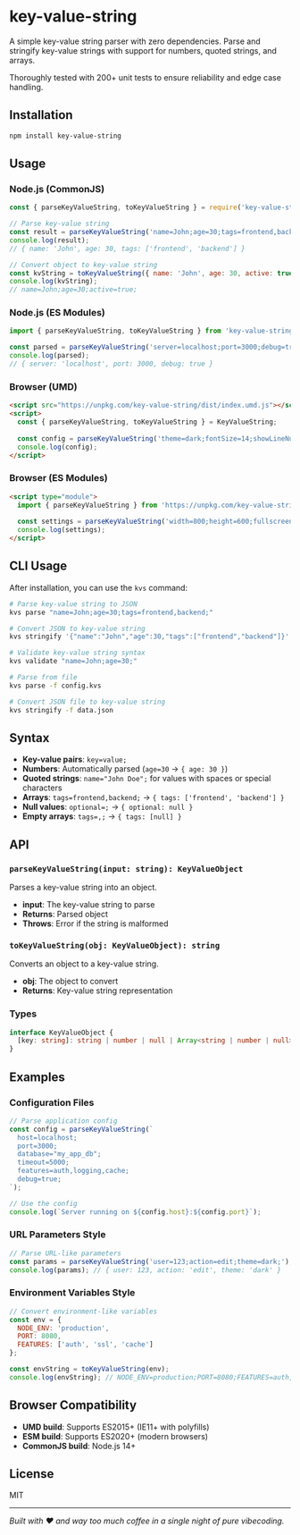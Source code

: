 # key-value-string

A simple key-value string parser with zero dependencies. Parse and stringify key-value strings with support for numbers, quoted strings, and arrays.

Thoroughly tested with 200+ unit tests to ensure reliability and edge case handling.

## Installation

```bash
npm install key-value-string
```

## Usage

### Node.js (CommonJS)

```javascript
const { parseKeyValueString, toKeyValueString } = require('key-value-string');

// Parse key-value string
const result = parseKeyValueString('name=John;age=30;tags=frontend,backend;');
console.log(result);
// { name: 'John', age: 30, tags: ['frontend', 'backend'] }

// Convert object to key-value string
const kvString = toKeyValueString({ name: 'John', age: 30, active: true });
console.log(kvString);
// name=John;age=30;active=true;
```

### Node.js (ES Modules)

```javascript
import { parseKeyValueString, toKeyValueString } from 'key-value-string';

const parsed = parseKeyValueString('server=localhost;port=3000;debug=true;');
console.log(parsed);
// { server: 'localhost', port: 3000, debug: true }
```

### Browser (UMD)

```html
<script src="https://unpkg.com/key-value-string/dist/index.umd.js"></script>
<script>
  const { parseKeyValueString, toKeyValueString } = KeyValueString;
  
  const config = parseKeyValueString('theme=dark;fontSize=14;showLineNumbers=true;');
  console.log(config);
</script>
```

### Browser (ES Modules)

```html
<script type="module">
  import { parseKeyValueString } from 'https://unpkg.com/key-value-string/dist/index.esm.js';
  
  const settings = parseKeyValueString('width=800;height=600;fullscreen=false;');
  console.log(settings);
</script>
```

## CLI Usage

After installation, you can use the `kvs` command:

```bash
# Parse key-value string to JSON
kvs parse "name=John;age=30;tags=frontend,backend;"

# Convert JSON to key-value string
kvs stringify '{"name":"John","age":30,"tags":["frontend","backend"]}'

# Validate key-value string syntax
kvs validate "name=John;age=30;"

# Parse from file
kvs parse -f config.kvs

# Convert JSON file to key-value string
kvs stringify -f data.json
```

## Syntax

- **Key-value pairs**: `key=value;`
- **Numbers**: Automatically parsed (`age=30` → `{ age: 30 }`)
- **Quoted strings**: `name="John Doe";` for values with spaces or special characters
- **Arrays**: `tags=frontend,backend;` → `{ tags: ['frontend', 'backend'] }`
- **Null values**: `optional=;` → `{ optional: null }`
- **Empty arrays**: `tags=,;` → `{ tags: [null] }`

## API

### `parseKeyValueString(input: string): KeyValueObject`

Parses a key-value string into an object.

- **input**: The key-value string to parse
- **Returns**: Parsed object
- **Throws**: Error if the string is malformed

### `toKeyValueString(obj: KeyValueObject): string`

Converts an object to a key-value string.

- **obj**: The object to convert
- **Returns**: Key-value string representation

### Types

```typescript
interface KeyValueObject {
  [key: string]: string | number | null | Array<string | number | null>;
}
```

## Examples

### Configuration Files

```javascript
// Parse application config
const config = parseKeyValueString(`
  host=localhost;
  port=3000;
  database="my_app_db";
  timeout=5000;
  features=auth,logging,cache;
  debug=true;
`);

// Use the config
console.log(`Server running on ${config.host}:${config.port}`);
```

### URL Parameters Style

```javascript
// Parse URL-like parameters
const params = parseKeyValueString('user=123;action=edit;theme=dark;');
console.log(params); // { user: 123, action: 'edit', theme: 'dark' }
```

### Environment Variables Style

```javascript
// Convert environment-like variables
const env = {
  NODE_ENV: 'production',
  PORT: 8080,
  FEATURES: ['auth', 'ssl', 'cache']
};

const envString = toKeyValueString(env);
console.log(envString); // NODE_ENV=production;PORT=8080;FEATURES=auth,ssl,cache;
```

## Browser Compatibility

- **UMD build**: Supports ES2015+ (IE11+ with polyfills)
- **ESM build**: Supports ES2020+ (modern browsers)
- **CommonJS build**: Node.js 14+

## License

MIT

---

*Built with ❤️ and way too much coffee in a single night of pure vibecoding.*